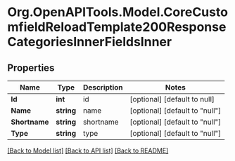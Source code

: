 # Org.OpenAPITools.Model.CoreCustomfieldReloadTemplate200ResponseCategoriesInnerFieldsInner

## Properties

Name | Type | Description | Notes
------------ | ------------- | ------------- | -------------
**Id** | **int** | id | [optional] [default to null]
**Name** | **string** | name | [optional] [default to "null"]
**Shortname** | **string** | shortname | [optional] [default to "null"]
**Type** | **string** | type | [optional] [default to "null"]

[[Back to Model list]](../README.md#documentation-for-models) [[Back to API list]](../README.md#documentation-for-api-endpoints) [[Back to README]](../README.md)

